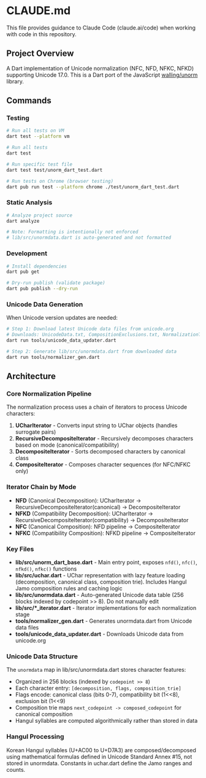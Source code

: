 # CLAUDE.md

This file provides guidance to Claude Code (claude.ai/code) when working with code in this repository.

## Project Overview

A Dart implementation of Unicode normalization (NFC, NFD, NFKC, NFKD) supporting Unicode 17.0. This is a Dart port of the JavaScript [walling/unorm](https://github.com/walling/unorm) library.

## Commands

### Testing
```bash
# Run all tests on VM
dart test --platform vm

# Run all tests
dart test

# Run specific test file
dart test test/unorm_dart_test.dart

# Run tests on Chrome (browser testing)
dart pub run test --platform chrome ./test/unorm_dart_test.dart
```

### Static Analysis
```bash
# Analyze project source
dart analyze

# Note: Formatting is intentionally not enforced
# lib/src/unormdata.dart is auto-generated and not formatted
```

### Development
```bash
# Install dependencies
dart pub get

# Dry-run publish (validate package)
dart pub publish --dry-run
```

### Unicode Data Generation

When Unicode version updates are needed:

```bash
# Step 1: Download latest Unicode data files from unicode.org
# Downloads: UnicodeData.txt, CompositionExclusions.txt, NormalizationTest.txt
dart run tools/unicode_data_updater.dart

# Step 2: Generate lib/src/unormdata.dart from downloaded data
dart run tools/normalizer_gen.dart
```

## Architecture

### Core Normalization Pipeline

The normalization process uses a chain of iterators to process Unicode characters:

1. **UCharIterator** - Converts input string to UChar objects (handles surrogate pairs)
2. **RecursiveDecompositeIterator** - Recursively decomposes characters based on mode (canonical/compatibility)
3. **DecompositeIterator** - Sorts decomposed characters by canonical class
4. **CompositeIterator** - Composes character sequences (for NFC/NFKC only)

### Iterator Chain by Mode

- **NFD** (Canonical Decomposition): UCharIterator → RecursiveDecompositeIterator(canonical) → DecompositeIterator
- **NFKD** (Compatibility Decomposition): UCharIterator → RecursiveDecompositeIterator(compatibility) → DecompositeIterator
- **NFC** (Canonical Composition): NFD pipeline → CompositeIterator
- **NFKC** (Compatibility Composition): NFKD pipeline → CompositeIterator

### Key Files

- **lib/src/unorm_dart_base.dart** - Main entry point, exposes `nfd()`, `nfc()`, `nfkd()`, `nfkc()` functions
- **lib/src/uchar.dart** - UChar representation with lazy feature loading (decomposition, canonical class, composition trie). Includes Hangul Jamo composition rules and caching logic
- **lib/src/unormdata.dart** - Auto-generated Unicode data table (256 blocks indexed by codepoint >> 8). Do not manually edit
- **lib/src/*_iterator.dart** - Iterator implementations for each normalization stage
- **tools/normalizer_gen.dart** - Generates unormdata.dart from Unicode data files
- **tools/unicode_data_updater.dart** - Downloads Unicode data from unicode.org

### Unicode Data Structure

The `unormdata` map in lib/src/unormdata.dart stores character features:
- Organized in 256 blocks (indexed by `codepoint >> 8`)
- Each character entry: `[decomposition, flags, composition_trie]`
- Flags encode: canonical class (bits 0-7), compatibility bit (1<<8), exclusion bit (1<<9)
- Composition trie maps `next_codepoint -> composed_codepoint` for canonical composition
- Hangul syllables are computed algorithmically rather than stored in data

### Hangul Processing

Korean Hangul syllables (U+AC00 to U+D7A3) are composed/decomposed using mathematical formulas defined in Unicode Standard Annex #15, not stored in unormdata. Constants in uchar.dart define the Jamo ranges and counts.
